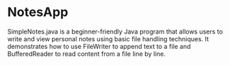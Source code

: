 # NotesApp
SimpleNotes.java is a beginner-friendly Java program that allows users to write and view personal notes using basic file handling techniques. It demonstrates how to use FileWriter to append text to a file and BufferedReader to read content from a file line by line.
